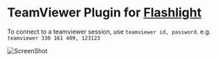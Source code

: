 # TeamViewer Plugin for [Flashlight](http://flashlight.nateparrott.com/)
To connect to a teamviewer session, use `teamviewer id, password`. e.g. `teamviewer 330 161 409, 123123`

![ScreenShot](https://raw.github.com/marcbachmann/flashlight-teamviewer/master/Screenshot.jpg)

